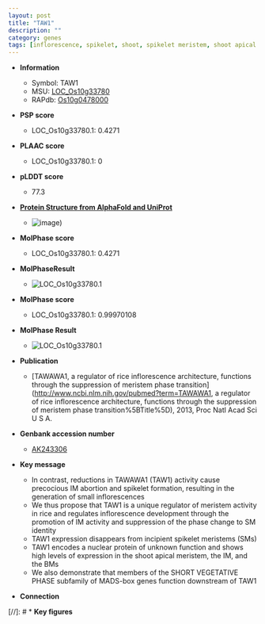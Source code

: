 ```yaml
---
layout: post
title: "TAW1"
description: ""
category: genes
tags: [inflorescence, spikelet, shoot, spikelet meristem, shoot apical meristem, meristem, vegetative]
---
```


* **Information**  
    + Symbol: TAW1  
    + MSU: [LOC_Os10g33780](http://rice.plantbiology.msu.edu/cgi-bin/ORF_infopage.cgi?orf=LOC_Os10g33780)  
    + RAPdb: [Os10g0478000](http://rapdb.dna.affrc.go.jp/viewer/gbrowse_details/irgsp1?name=Os10g0478000)  

* **PSP score**  
    + LOC_Os10g33780.1: 0.4271 

* **PLAAC score**  
    + LOC_Os10g33780.1: 0 

* **pLDDT score**
    + 77.3

* **[Protein Structure from AlphaFold and UniProt](https://www.uniprot.org/uniprotkb/Q7XDD0/entry#structure)**
    + ![image](https://ricepsp.github.io/images/Q7/AF-Q7XDD0-F1.png))

* **MolPhase score**
    + LOC_Os10g33780.1: 0.4271

* **MolPhaseResult**
    + ![LOC_Os10g33780.1](https://ricepsp.github.io/pictures/LOC_Os10g/LOC_Os10g33780.1.png)

* **MolPhase score**
    + LOC_Os10g33780.1: 0.99970108

* **MolPhase Result**
    + ![LOC_Os10g33780.1](https://304243504.github.io/Pictures/LOC_Os10g/LOC_Os10g33780.1.png)

* **Publication**  
    + [TAWAWA1, a regulator of rice inflorescence architecture, functions through the suppression of meristem phase transition](http://www.ncbi.nlm.nih.gov/pubmed?term=TAWAWA1, a regulator of rice inflorescence architecture, functions through the suppression of meristem phase transition%5BTitle%5D), 2013, Proc Natl Acad Sci U S A.

* **Genbank accession number**  
    + [AK243306](http://www.ncbi.nlm.nih.gov/nuccore/AK243306)

* **Key message**  
    + In contrast, reductions in TAWAWA1 (TAW1) activity cause precocious IM abortion and spikelet formation, resulting in the generation of small inflorescences
    + We thus propose that TAW1 is a unique regulator of meristem activity in rice and regulates inflorescence development through the promotion of IM activity and suppression of the phase change to SM identity
    + TAW1 expression disappears from incipient spikelet meristems (SMs)
    + TAW1 encodes a nuclear protein of unknown function and shows high levels of expression in the shoot apical meristem, the IM, and the BMs
    + We also demonstrate that members of the SHORT VEGETATIVE PHASE subfamily of MADS-box genes function downstream of TAW1

* **Connection**  

[//]: # * **Key figures**  


